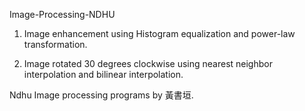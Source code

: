 Image-Processing-NDHU

1. Image enhancement using Histogram equalization and power-law transformation.

2. Image rotated 30 degrees clockwise using nearest neighbor interpolation and bilinear interpolation.

Ndhu Image processing programs by 黃書垣.
